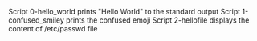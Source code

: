 Script 0-hello_world prints "Hello World" to the standard output
Script 1-confused_smiley prints the confused emoji
Script 2-hellofile displays the content of /etc/passwd file
